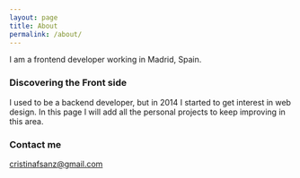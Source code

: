 ```yaml
---
layout: page
title: About
permalink: /about/
---
```


I am a frontend developer working in Madrid, Spain. 

### Discovering the Front side

I used to be a backend developer, but in 2014 I started to get interest in web design. In this page I will add all the personal projects to keep improving in this area. 

### Contact me

[cristinafsanz@gmail.com](mailto:cristinafsanz@gmail.com)
